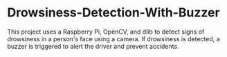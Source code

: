 # Drowsiness-Detection-With-Buzzer
This project uses a Raspberry Pi, OpenCV, and dlib to detect signs of drowsiness in a person's face using a camera. If drowsiness is detected, a buzzer is triggered to alert the driver and prevent accidents.

